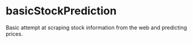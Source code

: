 # basicStockPrediction
Basic attempt at scraping stock information from the web and predicting prices.
